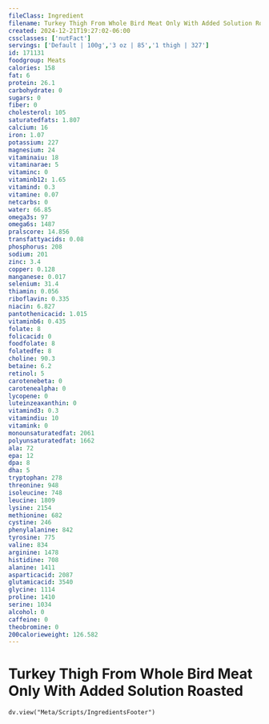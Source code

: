 ```yaml
---
fileClass: Ingredient
filename: Turkey Thigh From Whole Bird Meat Only With Added Solution Roasted
created: 2024-12-21T19:27:02-06:00
cssclasses: ['nutFact']
servings: ['Default | 100g','3 oz | 85','1 thigh | 327']
id: 171131
foodgroup: Meats
calories: 158
fat: 6
protein: 26.1
carbohydrate: 0
sugars: 0
fiber: 0
cholesterol: 105
saturatedfats: 1.807
calcium: 16
iron: 1.07
potassium: 227
magnesium: 24
vitaminaiu: 18
vitaminarae: 5
vitaminc: 0
vitaminb12: 1.65
vitamind: 0.3
vitamine: 0.07
netcarbs: 0
water: 66.85
omega3s: 97
omega6s: 1487
pralscore: 14.856
transfattyacids: 0.08
phosphorus: 208
sodium: 201
zinc: 3.4
copper: 0.128
manganese: 0.017
selenium: 31.4
thiamin: 0.056
riboflavin: 0.335
niacin: 6.827
pantothenicacid: 1.015
vitaminb6: 0.435
folate: 8
folicacid: 0
foodfolate: 8
folatedfe: 8
choline: 90.3
betaine: 6.2
retinol: 5
carotenebeta: 0
carotenealpha: 0
lycopene: 0
luteinzeaxanthin: 0
vitamind3: 0.3
vitamindiu: 10
vitamink: 0
monounsaturatedfat: 2061
polyunsaturatedfat: 1662
ala: 72
epa: 12
dpa: 8
dha: 5
tryptophan: 278
threonine: 948
isoleucine: 748
leucine: 1809
lysine: 2154
methionine: 682
cystine: 246
phenylalanine: 842
tyrosine: 775
valine: 834
arginine: 1478
histidine: 708
alanine: 1411
asparticacid: 2087
glutamicacid: 3540
glycine: 1114
proline: 1410
serine: 1034
alcohol: 0
caffeine: 0
theobromine: 0
200calorieweight: 126.582
---
```


# Turkey Thigh From Whole Bird Meat Only With Added Solution Roasted

```dataviewjs
dv.view("Meta/Scripts/IngredientsFooter")
```